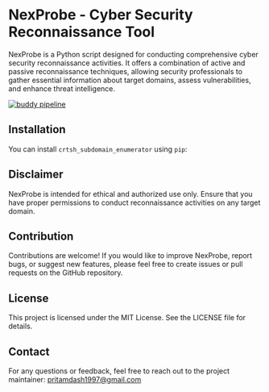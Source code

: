 
# NexProbe - Cyber Security Reconnaissance Tool
NexProbe is a Python script designed for conducting comprehensive cyber security reconnaissance activities. It offers a combination of active and passive reconnaissance techniques, allowing security professionals to gather essential information about target domains, assess vulnerabilities, and enhance threat intelligence.

[![buddy pipeline](https://eu.buddy.works/pritamdash1997/reconnaissance/pipelines/pipeline/188907/badge.svg?token=af23a265f9111de814a61a0e9a8fa8894c6e8038781a617ffb07e4f3867f608c "buddy pipeline")](https://eu.buddy.works/pritamdash1997/reconnaissance/pipelines/pipeline/188907)

## Installation

You can install `crtsh_subdomain_enumerator` using `pip`:

## Disclaimer
NexProbe is intended for ethical and authorized use only. Ensure that you have proper permissions to conduct reconnaissance activities on any target domain.

## Contribution
Contributions are welcome! If you would like to improve NexProbe, report bugs, or suggest new features, please feel free to create issues or pull requests on the GitHub repository.

## License
This project is licensed under the MIT License. See the LICENSE file for details.

## Contact
For any questions or feedback, feel free to reach out to the project maintainer: pritamdash1997@gmail.com



